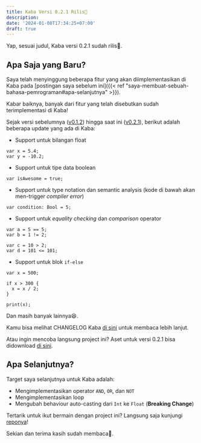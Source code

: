 ```yaml
---
title: Kaba Versi 0.2.1 Rilis🎉
description:
date: '2024-01-08T17:34:25+07:00'
draft: true
---
```


Yap, sesuai judul, Kaba versi 0.2.1 sudah rilis🎉.

## Apa Saja yang Baru?

Saya telah menyinggung beberapa fitur yang akan diimplementasikan di Kaba pada [postingan saya sebelum ini]({{< ref "saya-membuat-sebuah-bahasa-pemrograman#apa-selanjutnya" >}}).

Kabar baiknya, banyak dari fitur yang telah disebutkan sudah terimplementasi di Kaba!

Sejak versi sebelumnya ([v0.1.2](https://github.com/snaztoz/kaba/releases/tag/0.1.2)) hingga saat ini ([v0.2.1](https://github.com/snaztoz/kaba/releases/tag/0.2.1)), berikut adalah beberapa update yang ada di Kaba:

* Support untuk bilangan float

```text
var x = 5.4;
var y = -10.2;
```

* Support untuk tipe data boolean

```text
var isAwesome = true;
```

* Support untuk type notation dan semantic analysis (kode di bawah akan men-trigger *compiler error*)

```text
var condition: Bool = 5;
```

* Support untuk *equality checking* dan *comparison* operator

```text
var a = 5 == 5;
var b = 1 != 2;

var c = 10 > 2;
var d = 101 <= 101;
```

* Support untuk blok `if-else`

```text
var x = 500;

if x > 300 {
  x = x / 2;
}

print(x);
```

Dan masih banyak lainnya😆.

Kamu bisa melihat CHANGELOG Kaba [di sini](https://github.com/snaztoz/kaba/blob/main/CHANGELOG.md#021---2024-01-08) untuk membaca lebih lanjut.

Atau ingin mencoba langsung project ini? Aset untuk versi 0.2.1 bisa didownload [di sini](https://github.com/snaztoz/kaba/releases/tag/0.2.1).

## Apa Selanjutnya?

Target saya selanjutnya untuk Kaba adalah:

* Mengimplementasikan operator `AND`, `OR`, dan `NOT`
* Mengimplementasikan loop
* Mengubah behaviour auto-casting dari `Int` ke `Float` (**Breaking Change**)

Tertarik untuk ikut bermain dengan project ini? Langsung saja kunjungi [reponya](https://github.com/snaztoz/kaba)!

Sekian dan terima kasih sudah membaca👋.
